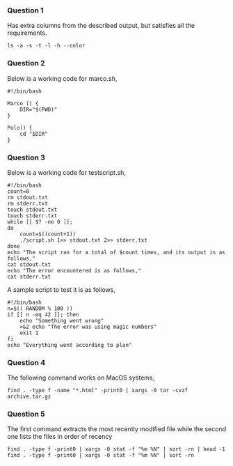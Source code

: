 ### Question 1
Has extra columns from the described output, but satisfies all the requirements.
```console
ls -a -s -t -l -h --color
```
### Question 2
Below is a working code for marco.sh,
```console
#!/bin/bash

Marco () {
    DIR="$(PWD)"
}

Polo() {
	cd "$DIR"
}
```
### Question 3
Below is a working code for testscript.sh,
```console
#!/bin/bash
count=0
rm stdout.txt
rm stderr.txt
touch stdout.txt
touch stderr.txt
while [[ $? -ne 0 ]];
do
    count=$((count+1))
    ./script.sh 1>> stdout.txt 2>> stderr.txt
done
echo "The script ran for a total of $count times, and its output is as follows,"
cat stdout.txt
echo "The error encountered is as follows,"
cat stderr.txt
```
A sample script to test it is as follows,
```console
#!/bin/bash
n=$(( RANDOM % 100 ))
if [[ n -eq 42 ]]; then
    echo "Something went wrong"
    >&2 echo "The error was using magic numbers"
    exit 1
fi
echo "Everything went according to plan"
```
### Question 4
The following command works on MacOS systems,
```console
find . -type f -name "*.html" -print0 | xargs -0 tar -cvzf archive.tar.gz
```
### Question 5
The first command extracts the most recently modified file while the second one lists the files in order of recency
```console
find . -type f -print0 | xargs -0 stat -f "%m %N" | sort -rn | head -1
find . -type f -print0 | xargs -0 stat -f "%m %N" | sort -rn
```
